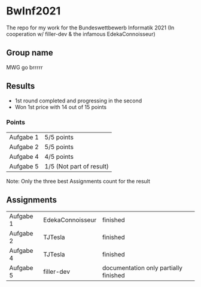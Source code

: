 # BwInf2021
The repo for my work for the Bundeswettbewerb Informatik 2021 (In cooperation w/ filler-dev & the infamous EdekaConnoisseur)

## Group name
MWG go brrrrr

## Results
- 1st round completed and progressing in the second
- Won 1st price with 14 out of 15 points
### Points
<table>
  <tr>
    <td> Aufgabe 1 </td>
    <td> 5/5 points </td>
  </tr>
  <tr>
    <td> Aufgabe 2 </td>
    <td> 5/5 points </td>
  </tr>
  <tr>
    <td> Aufgabe 4 </td>
    <td> 4/5 points </td>
  </tr>
  <tr>
    <td> Aufgabe 5 </td>
    <td> 1/5 (Not part of result) </td>
  </tr>
</table>
Note: Only the three best Assignments count for the result

## Assignments
<table>
   <tr>
    <td> Aufgabe 1 </td>
    <td> EdekaConnoisseur </td>
    <td> finished </td>
  </tr>
  <tr>
    <td> Aufgabe 2 </td>
    <td> TJTesla </td>
    <td> finished </td>
  </tr>
  <tr>
    <td> Aufgabe 4 </td>
    <td> TJTesla </td>
    <td> finished </td>
  </tr>
  <tr>
    <td> Aufgabe 5 </td>
    <td> filler-dev </td>
    <td> documentation only partially finished </td>
  </tr>
</table>
  
